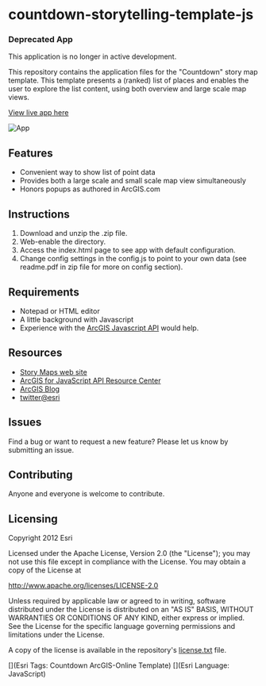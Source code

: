 # countdown-storytelling-template-js

### Deprecated App
This application is no longer in active development.

This repository contains the application files for the "Countdown" story map template.  This template presents a (ranked) list of places and enables the user to explore the list content, using both overview and large scale map views.

[View live app here](http://storymaps.esri.com/templates/countdown)

![App](https://raw.github.com/Esri/countdown-storytelling-template-js/master/resources/images/countdown-storytelling-template-js.png) 

## Features
* Convenient way to show list of point data
* Provides both a large scale and small scale map view simultaneously
* Honors popups as authored in ArcGIS.com

## Instructions

1. Download and unzip the .zip file.
2. Web-enable the directory.
3. Access the index.html page to see app with default configuration.
4. Change config settings in the config.js to point to your own data (see readme.pdf in zip file for more on config section).

## Requirements

* Notepad or HTML editor
* A little background with Javascript
* Experience with the [ArcGIS Javascript API](http://www.esri.com/) would help.

## Resources

* [Story Maps web site](http://storymaps.esri.com)
* [ArcGIS for JavaScript API Resource Center](http://help.arcgis.com/en/webapi/javascript/arcgis/index.html)
* [ArcGIS Blog](http://blogs.esri.com/esri/arcgis/)
* [twitter@esri](http://twitter.com/esri)

## Issues

Find a bug or want to request a new feature?  Please let us know by submitting an issue.

## Contributing

Anyone and everyone is welcome to contribute. 

## Licensing
Copyright 2012 Esri

Licensed under the Apache License, Version 2.0 (the "License");
you may not use this file except in compliance with the License.
You may obtain a copy of the License at

   http://www.apache.org/licenses/LICENSE-2.0

Unless required by applicable law or agreed to in writing, software
distributed under the License is distributed on an "AS IS" BASIS,
WITHOUT WARRANTIES OR CONDITIONS OF ANY KIND, either express or implied.
See the License for the specific language governing permissions and
limitations under the License.

A copy of the license is available in the repository's [license.txt](https://github.com/Esri/park-and-recreation-finder/blob/master/license.txt) file.

[](Esri Tags: Countdown ArcGIS-Online Template)
[](Esri Language: JavaScript)

